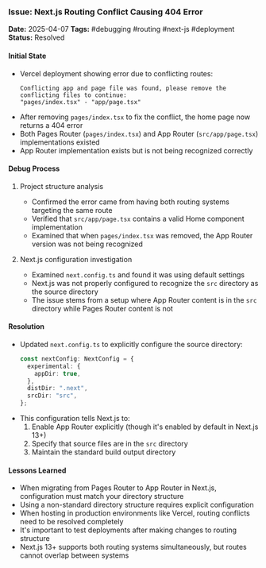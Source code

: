 ### Issue: Next.js Routing Conflict Causing 404 Error
**Date:** 2025-04-07
**Tags:** #debugging #routing #next-js #deployment
**Status:** Resolved

#### Initial State
- Vercel deployment showing error due to conflicting routes:
  ```
  Conflicting app and page file was found, please remove the conflicting files to continue:
  "pages/index.tsx" - "app/page.tsx"
  ```
- After removing `pages/index.tsx` to fix the conflict, the home page now returns a 404 error
- Both Pages Router (`pages/index.tsx`) and App Router (`src/app/page.tsx`) implementations existed
- App Router implementation exists but is not being recognized correctly

#### Debug Process
1. Project structure analysis
   - Confirmed the error came from having both routing systems targeting the same route
   - Verified that `src/app/page.tsx` contains a valid Home component implementation
   - Examined that when `pages/index.tsx` was removed, the App Router version was not being recognized

2. Next.js configuration investigation
   - Examined `next.config.ts` and found it was using default settings
   - Next.js was not properly configured to recognize the `src` directory as the source directory
   - The issue stems from a setup where App Router content is in the `src` directory while Pages Router content is not

#### Resolution
- Updated `next.config.ts` to explicitly configure the source directory:
  ```typescript
  const nextConfig: NextConfig = {
    experimental: {
      appDir: true,
    },
    distDir: ".next",
    srcDir: "src",
  };
  ```
- This configuration tells Next.js to:
  1. Enable App Router explicitly (though it's enabled by default in Next.js 13+)
  2. Specify that source files are in the `src` directory
  3. Maintain the standard build output directory

#### Lessons Learned
- When migrating from Pages Router to App Router in Next.js, configuration must match your directory structure
- Using a non-standard directory structure requires explicit configuration
- When hosting in production environments like Vercel, routing conflicts need to be resolved completely
- It's important to test deployments after making changes to routing structure
- Next.js 13+ supports both routing systems simultaneously, but routes cannot overlap between systems